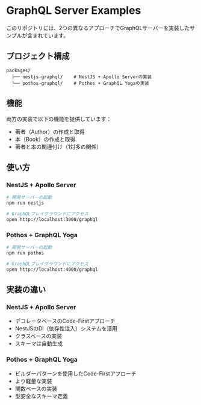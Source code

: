 # GraphQL Server Examples

このリポジトリには、2つの異なるアプローチでGraphQLサーバーを実装したサンプルが含まれています。

## プロジェクト構成

```
packages/
  ├── nestjs-graphql/    # NestJS + Apollo Serverの実装
  └── pothos-graphql/    # Pothos + GraphQL Yogaの実装
```

## 機能

両方の実装で以下の機能を提供しています：

- 著者（Author）の作成と取得
- 本（Book）の作成と取得
- 著者と本の関連付け（1対多の関係）

## 使い方

### NestJS + Apollo Server

```bash
# 開発サーバーの起動
npm run nestjs

# GraphQLプレイグラウンドにアクセス
open http://localhost:3000/graphql
```

### Pothos + GraphQL Yoga

```bash
# 開発サーバーの起動
npm run pothos

# GraphQLプレイグラウンドにアクセス
open http://localhost:4000/graphql
```

## 実装の違い

### NestJS + Apollo Server

- デコレータベースのCode-Firstアプローチ
- NestJSのDI（依存性注入）システムを活用
- クラスベースの実装
- スキーマは自動生成

### Pothos + GraphQL Yoga

- ビルダーパターンを使用したCode-Firstアプローチ
- より軽量な実装
- 関数ベースの実装
- 型安全なスキーマ定義
